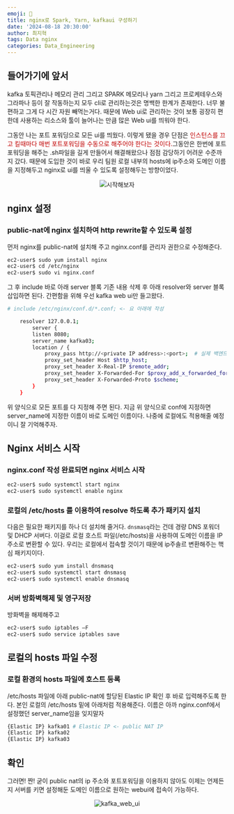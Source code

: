 ```yaml
---
emoji: 🏓
title: nginx로 Spark, Yarn, kafkaui 구성하기
date: '2024-08-18 20:30:00'
author: 최지혁
tags: Data nginx
categories: Data_Engineering
---
```

## 들어가기에 앞서
kafka 토픽관리나 메모리 관리 그리고 SPARK 메모리나 yarn 그리고 프로케테우스와 그라파나 등이 잘 작동하는지 모두 cli로 관리하는것은 명백한 한계가 존재한다. 너무 불편하고 그게 다 시간 자원 빼먹는거다. 때문에 Web ui로 관리하는 것이 보통 굉장히 편한데 사용하는 리소스와 툴이 늘어나는 만큼 많은 Web ui를 띄워야 한다.

그동안 나는 포트 포워딩으로 모든 ui를 띄웠다. 이렇게 됐을 경우 단점은 <font color="#c00000">인스턴스를 끄고 킬때마다 매번 포트포워딩을 수동으로 해주어야 한다는 것이다.</font>그동안은 한번에 포트 포워딩을 해주는 .sh파일을 길게 만들어서 해결해왔으나 점점 감당하기 어려운 수준까지 갔다. 때문에 도입한 것이 바로 우리 팀원 로컬 내부의 hosts에 ip주소와 도메인 이름을 지정해두고 nginx로 ui를 띄울 수 있도록 설정해두는 방향이었다.

<div align="center">
    <img src= https://onedrive.live.com/embed?resid=9DED56BE8CF81C92%21211&authkey=%21AInaQqp_g1hhKd0&width=564&height=311 alt="시작해보자" />
</div>

## nginx 설정
### public-nat에 nginx 설치하여 http rewrite할 수 있도록 설정
먼저 nginx를 public-nat에 설치해 주고 nginx.conf를 관리자 권한으로 수정해준다.
```bash
ec2-user$ sudo yum install nginx
ec2-user$ cd /etc/nginx
ec2-user$ sudo vi nginx.conf
```

그 후 include 바로 아래 server 블록 기존 내용 삭제 후 아래 resolver와 server 블록 삽입하면 된다. 간편함을 위해 우선 kafka web ui만 들고왔다. 
```sh
# include /etc/nginx/conf.d/*.conf; <- 요 아래에 작성

    resolver 127.0.0.1;
 		server {
        listen 8080;
        server_name kafka03;
        location / {
            proxy_pass http://<private IP address>:<port>;  # 실제 백엔드 주소로 변경
            proxy_set_header Host $http_host;
            proxy_set_header X-Real-IP $remote_addr;
            proxy_set_header X-Forwarded-For $proxy_add_x_forwarded_for;
            proxy_set_header X-Forwarded-Proto $scheme;
        }
    }
```
위 양식으로 모든 포트를 다 지정해 주면 된다. 지금 위 양식으로 conf에 지정하면 server_name에 지정한 이름이 바로 도메인 이름이다. 나중에 로컬에도 적용해줄 예정이니 잘 기억해주자.

## Nginx 서비스 시작
### nginx.conf 작성 완료되면 nginx 서비스 시작
```bash
ec2-user$ sudo systemctl start nginx
ec2-user$ sudo systemctl enable nginx
```
### 로컬의 /etc/hosts 를 이용하여 resolve 하도록 추가 패키지 설치
다음은 필요한 패키지를 하나 더 설치해 줄거다. `dnsmasq`라는 건데 경량 DNS 포워더 및 DHCP 서버다. 이걸로 로컬 호스트 파일(/etc/hosts)을 사용하여 도메인 이름을 IP 주소로 변환할 수 있다. 우리는 로컬에서 접속할 것이기 때문에 ip주솔르 변환해주는 핵심 패키지이다.
```bash
ec2-user$ sudo yum install dnsmasq
ec2-user$ sudo systemctl start dnsmasq
ec2-user$ sudo systemctl enable dnsmasq
```
### 서버 방화벽해제 및 영구저장
방화벽을 해제해주고
```bash
ec2-user$ sudo iptables –F
ec2-user$ sudo service iptables save
```

## 로컬의 hosts 파일 수정
### 로컬 환경의 hosts 파일에 호스트 등록
/etc/hosts 파일에 아래 public-nat에 할당된 Elastic IP 확인 후 바로 입력해주도록 한다.
본인 로컬의 /etc/hosts 밑에 아래처럼 적용해준다. 이름은 아까 nginx.conf에서 설정했던 server_name임을 잊지말자
```bash
{Elastic IP} kafka01 # Elastic IP <- public NAT IP
{Elastic IP} kafka02
{Elastic IP} kafka03
```

## 확인
그러면! 짠! 굳이 public nat의 ip 주소와 포트포워딩을 이용하지 않아도 이제는 언제든지 서버를 키면 설정해둔 도메인 이름으로 원하는 webui에 접속이 가능하다. 
<div align="center">
    <img src= https://1drv.ms/i/c/9ded56be8cf81c92/IQNF77uX7iyER6tUXEZYC-EMAV7SE2amV7b9rzz7SGpVVKM?width=1024 alt="kafka_web_ui" />
</div>
